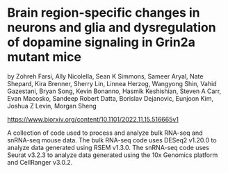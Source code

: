 # Brain region-specific changes in neurons and glia and dysregulation of dopamine signaling in Grin2a mutant mice
by Zohreh Farsi, Ally Nicolella, Sean K Simmons, Sameer Aryal, Nate Shepard, Kira Brenner, Sherry Lin, Linnea Herzog, Wangyong Shin, Vahid Gazestani, Bryan Song, Kevin Bonanno, Hasmik Keshishian, Steven A Carr, Evan Macosko, Sandeep Robert Datta, Borislav Dejanovic, Eunjoon Kim, Joshua Z Levin, Morgan Sheng

https://www.biorxiv.org/content/10.1101/2022.11.15.516665v1

A collection of code used to process and analyze bulk RNA-seq and snRNA-seq mouse data. The bulk RNA-seq code uses DESeq2 v1.20.0 to analyze data generated using RSEM v1.3.0. The snRNA-seq code uses Seurat v3.2.3 to analyze data generated using the 10x Genomics platform and CellRanger v3.0.2.
